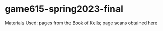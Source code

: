# game615-spring2023-final
Materials Used: pages from the [Book of Kells](https://en.wikipedia.org/wiki/Book_of_Kells); page scans obtained [here](https://digitalcollections.tcd.ie/concern/works/hm50tr726?locale=en)
